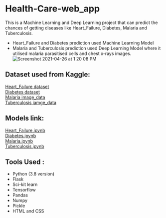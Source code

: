 # Health-Care-web_app
This is a Machine Learning and Deep Learning project that can predict the chances of getting diseases like Heart_Failure, Diabetes, Malaria and Tuberculosis.<br>
- Heart_Failure and Diabetes prediction used Machine Learning Model <br>
- Malaria and Tuberculosis prediction used Deep Learning Model where it utilised malaria parasitised cells and chest x-rays images.<br>
![Screenshot 2021-04-26 at 1 20 08 PM](https://user-images.githubusercontent.com/57981133/116048149-7e570400-a692-11eb-808c-d0185cff2599.jpg)

## Dataset used from Kaggle:
[Heart_Failure dataset](https://www.kaggle.com/andrewmvd/heart-failure-clinical-data)<br>
[Diabetes dataset](https://www.kaggle.com/uciml/pima-indians-diabetes-database) <br>
[Malaria image_data](https://www.kaggle.com/miracle9to9/files1) <br>
[Tuberculosis iamge_data](https://www.kaggle.com/tawsifurrahman/tuberculosis-tb-chest-xray-dataset) <br>

## Models link:
[Heart_Failure.ipynb](https://github.com/rashmiranu/Health_App/blob/main/data/heart_failure.ipynb) <br>
[Diabetes.ipynb](https://github.com/rashmiranu/Health_App/blob/main/data/diabetes.ipynb) <br>
[Malaria.ipynb](https://www.kaggle.com/rashmiranu/malaria-cell-detection-cnn-inceptionv3?scriptVersionId=61231291) <br>
[Tuberculosis.ipynb](https://www.kaggle.com/rashmiranu/tuberculosis-chest-x-ray-inceptionv3?scriptVersionId=61225867) <br>

## Tools Used :
- Python (3.8 version)
- Flask
- Sci-kit learn
- Tensorflow
- Pandas
- Numpy
- Pickle
- HTML and CSS
